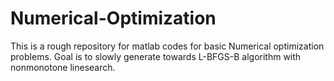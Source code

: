 # Numerical-Optimization

This is a rough repository for matlab codes for basic Numerical optimization problems. Goal is to slowly generate towards L-BFGS-B algorithm with nonmonotone linesearch.
